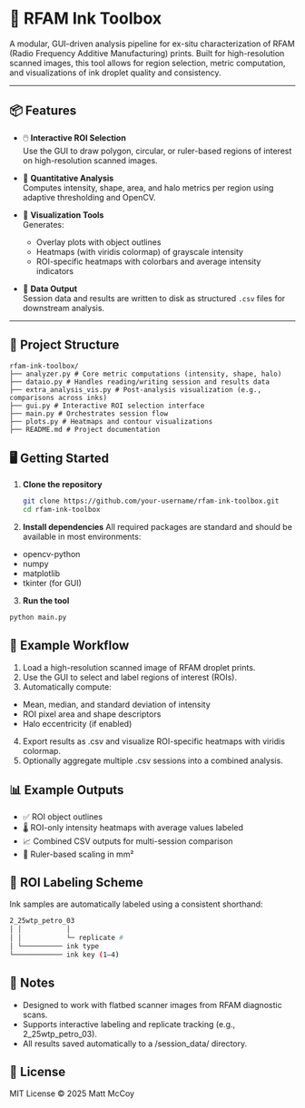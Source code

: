 # 🧪 RFAM Ink Toolbox

A modular, GUI-driven analysis pipeline for ex-situ characterization of RFAM (Radio Frequency Additive Manufacturing) prints. Built for high-resolution scanned images, this tool allows for region selection, metric computation, and visualizations of ink droplet quality and consistency.

---

## 📦 Features

- 🖱️ **Interactive ROI Selection**  
  Use the GUI to draw polygon, circular, or ruler-based regions of interest on high-resolution scanned images.

- 📏 **Quantitative Analysis**  
  Computes intensity, shape, area, and halo metrics per region using adaptive thresholding and OpenCV.

- 🌈 **Visualization Tools**  
  Generates:
  - Overlay plots with object outlines
  - Heatmaps (with viridis colormap) of grayscale intensity
  - ROI-specific heatmaps with colorbars and average intensity indicators

- 📂 **Data Output**  
  Session data and results are written to disk as structured `.csv` files for downstream analysis.

---

## 🧰 Project Structure
```
rfam-ink-toolbox/
├── analyzer.py # Core metric computations (intensity, shape, halo)
├── dataio.py # Handles reading/writing session and results data
├── extra_analysis_vis.py # Post-analysis visualization (e.g., comparisons across inks)
├── gui.py # Interactive ROI selection interface
├── main.py # Orchestrates session flow
├── plots.py # Heatmaps and contour visualizations
├── README.md # Project documentation
```

## 🖥️ Getting Started

1. **Clone the repository**
   ```bash
   git clone https://github.com/your-username/rfam-ink-toolbox.git
   cd rfam-ink-toolbox
   
2. **Install dependencies**
All required packages are standard and should be available in most environments:
- opencv-python
- numpy
- matplotlib
- tkinter (for GUI)

3. **Run the tool**
```bash
python main.py
```

## 🧪 Example Workflow
1. Load a high-resolution scanned image of RFAM droplet prints.
2. Use the GUI to select and label regions of interest (ROIs).
3. Automatically compute:
  - Mean, median, and standard deviation of intensity
  - ROI pixel area and shape descriptors
  - Halo eccentricity (if enabled)
4. Export results as .csv and visualize ROI-specific heatmaps with viridis colormap.
5. Optionally aggregate multiple .csv sessions into a combined analysis.

## 📊 Example Outputs
- ✅ ROI object outlines
- 🌡️ ROI-only intensity heatmaps with average values labeled
- 📈 Combined CSV outputs for multi-session comparison
- 🧵 Ruler-based scaling in mm²

## 🧪 ROI Labeling Scheme
Ink samples are automatically labeled using a consistent shorthand:
```bash
2_25wtp_petro_03
│ │           │
│ │           └─ replicate #
│ └────────── ink type
└──────────── ink key (1–4)
```

## 📎 Notes
- Designed to work with flatbed scanner images from RFAM diagnostic scans.
- Supports interactive labeling and replicate tracking (e.g., 2_25wtp_petro_03).
- All results saved automatically to a /session_data/ directory.

## 📝 License
MIT License © 2025 Matt McCoy
